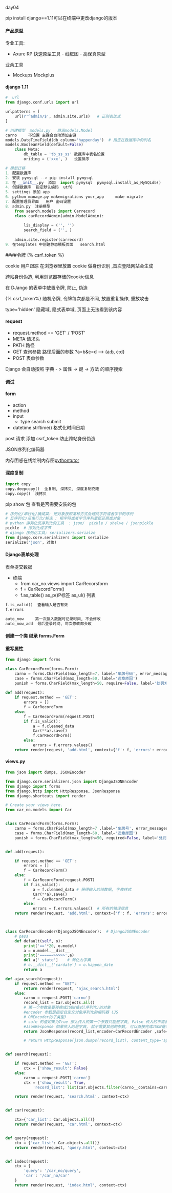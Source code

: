 day04





pip install django==1.11可以在终端中更改django的版本



#### 产品原型 

专业工具: 

- Axure RP 快速原型工具 - 线框图 - 高保真原型

业余工具

- Mockups  Mockplus



#### django 1.11

```python
#  url 
from django.conf.urls import url

urlpatterns = [
    url(r'^admin/$', admin.site.urls)   # 正则表达式
]

# 创建模型  models.py   继承models.Model
carno     不设置 主键会自动添加主键 
models.DateTimeField(db_column='happenday')  # 指定在数据库中的列名
models.BooleanField(default=False)
	class Meta:
        db_table = 'tb_ss_ss' 数据库中表名设置
  		oriding = ('xxx', )   设置排序

# 模型迁移
1. 配置数据库
2. 安装 pymysql --> pip install pymysql
3. 在 __init__.py  添加  import pymysql  pymysql.install_as_MySQLdb()
4. 创建数据库  指定默认编码  utf8  
5. settings 添加 app 
6. python manage.py makemigrations your_app     make migrate
7. 配置管理员界面   用户 密码设置
8. admin.py  注册模型 
	from search.models import Carrecord
    class carRecordAdmin(admin.ModelAdmin):
        
        lis_diaplay = ('', '')
        search_field = ('', )
    
    admin.site.register(carrecord)
9. 在templates 中创建静态模板页面   search.html

```



####令牌  {% csrf_token %}

cookie 用户跟踪   在浏览器里放置 cookie 做身份识别 ,首次登陆网站会生成

跨站身份伪造, 利用浏览器存储的cookie信息

在 DJango 的表单中放置令牌, 防止, 伪造

{% csrf_token%}   随机令牌, 令牌每次都是不同, 放置重复操作, 重放攻击

type='hidden'    隐藏域, 隐式表单域, 页面上无法看到该内容



#### request

- request.method    ==  'GET' / 'POST'
- META   请求头
- PATH  路径
- GET   查询参数   路径后面的参数  ?a=b&c=d  -->  {a:b, c:d}
- POST 表单参数   



Django  会自动按照 字典 - > 属性 -> 键 -> 方法 的顺序搜索

 

#### 调试



#### form

- action
- method
- input
  - type   search  submit
- datetime.strftime()  格式化时间日期



post 请求 添加  csrf_token   防止跨站身份伪造



JSON序列化编码器



内存困惑在线绘制内存图[pythontutor](http://pythontutor.com/visualize.html#mode=edit)

#### 深度复制

```python
import copy
copy.deepcopy()  全复制, 深拷贝, 深度复制克隆
copy.copy()  浅拷贝
```

pip show 包 查看是否需要安装的包



```python
# 序列化/串行化/腌咸菜: 把对象按照某种方式处理成字符或者字节的序列
# 反序列化/反串行化/解冻 : 把字符或者字节序列重新还原成对象
# python 序列化反序列化的工具  : json/  pickle / shelve / jsonpickle
pickle  # 序列化成字节
# django 序列化工具; serializers.serialze
from django.core.serializers import serialize
serialize('json', 对象)
```



#### Django表单处理



表单提交数据

- 终端
  - from car_no.views import CarRecorsform
  - f = CarRecordForm()
  - f.as_table()   as_p()P标签     as_ul() 列表

````python
f.is_valid()  查看输入是否有效
f.errors
````

```python
auto_now     第一次插入数据时记录时间, 不会修改
auto_now_add  最后登录时间, 每次修改都会改
```

#### 创建一个类 继承 forms.Form

#### 重写属性

```python
from django import forms

class CarRecordForm(forms.Form):
    carno = forms.CharField(max_length=7, label='车牌号码', error_messages={}) # label 显示在标签中的名字
    case = forms.CharField(max_length=50, label='违章原因')
    punish = forms.CharField(max_length=50, require=False, label='处罚方式')
    
def add(request):
    if request.method == 'GET':
        errors = []
        f = CarRecordForm
    else:
        f = CarRecordForm(request.POST)
        if f.is_valid():
            a = f.cleaned_data
            Car(**a).save()
            f.CarRecordForm()
        else:
            errors = f.errors.values()
    return render(request, 'add.html', comtext={'f': f, 'errors': errors})
```



#### views.py

```python
from json import dumps, JSONEncoder

from django.core.serializers.json import DjangoJSONEncoder
from django import forms
from django.http import HttpResponse, JsonResponse
from django.shortcuts import render

# Create your views here.
from car_no.models import Car


class CarRecordForm(forms.Form):
    carno = forms.CharField(max_length=7 ,label='车牌号', error_messages={})
    case = forms.CharField(max_length=50, label='违章原因')
    punish = forms.CharField(max_length=50, required=False, label='处罚方式') # 可以不填


def add(request):

    if request.method == 'GET':
        errors = []
        f = CarRecordForm()
    else:
        f = CarRecordForm(request.POST)
        if f.is_valid():
            a = f.cleaned_data # 获得输入的纯数据, 字典样式
            Car(**a).save()
            f = CarRecordForm()
        else:
            errors = f.errors.values()  # 所有的错误信息
    return render(request, 'add.html', context={'f': f, 'errors': errors})



class CarRecordEncoder(DjangoJSONEncoder):  # DjangoJSONEncoder
    # pass
    def default(self, o):
        print('=='*20, o.model)
        a = o.model.__dict__
        print('======>>>>>',a)
        del a['_state']    # 转化为字典
        # o.__dict__['cardate'] = o.happen_date
        return a

def ajax_search(request):
    if request.method == "GET":
        return render(request, 'ajax_search.html')
    else:
        carno = request.POST['carno']
        record_list = Car.objects.all()
        # 第一个参数是要转换成JSON格式(序列化)的对象
        #encoder 参数是指定自定义对象序列化的编码器 (JS
        # ONEncoder的子类型)
        # safe 的值如果为True 那么传入的第一个参数只能是字典, False 传入的不需要必须是字典, 但是要自定义序列化, 指定encoder
        #JsonResponse 如果传入的是字典, 就不需要其他的参数, 可以直接完成JSON格式的字符字符串的处理
        return JsonResponse(record_list,encoder=CarRecordEncoder ,safe=False)

        # return HttpResponse(json.dumps(record_list), content_type='application/json; charset=utf-8')


def search(request):

    if request.method == 'GET':
        ctx = {'show_result': False}
    else:
        carno = request.POST['carno']
        ctx = {'show_result': True,
            'record_list': list(Car.objects.filter(carno__contains=carno))} # contians 模糊查询

    return render(request, 'search.html', context=ctx)


def car(request):

    ctx={'car_list': Car.objects.all()}
    return render(request, 'car.html', context=ctx)


def query(request):
    ctx = {'car_list': Car.objects.all()}
    return render(request, 'query.html', context=ctx)


def index(request):
    ctx = {
        'query': '/car_no/query',
        'car': '/car_no/car'
    }
    return render(request, 'index.html', context=ctx)



```

